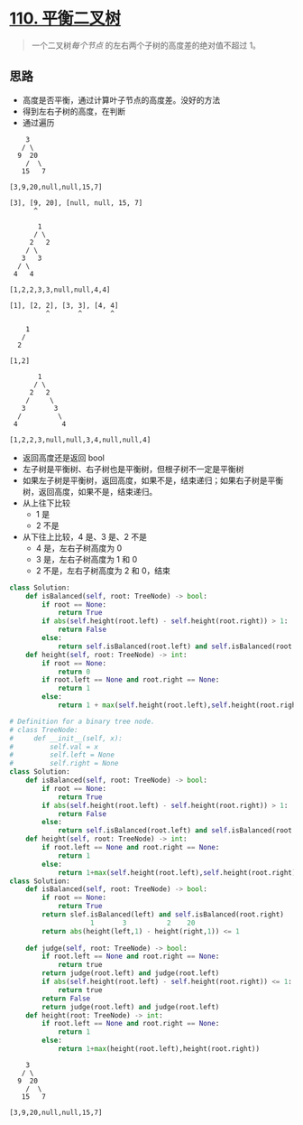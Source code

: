 # [110. 平衡二叉树](https://leetcode-cn.com/problems/balanced-binary-tree/)

> 一个二叉树*每个节点* 的左右两个子树的高度差的绝对值不超过 1。

## 思路

- 高度是否平衡，通过计算叶子节点的高度差。没好的方法
- 得到左右子树的高度，在判断
- 通过遍历

```
    3
   / \
  9  20
    /  \
   15   7
   
[3,9,20,null,null,15,7]

[3], [9, 20], [null, null, 15, 7]
      ^
```

```
       1
      / \
     2   2
    / \
   3   3
  / \
 4   4
 
[1,2,2,3,3,null,null,4,4]

[1], [2, 2], [3, 3], [4, 4]
         ^       ^       ^
```

```
    1
   / 
  2  
  
[1,2]  
```

```
       1
      / \
     2   2
    /     \
   3       3
  /         \
 4           4
 
[1,2,2,3,null,null,3,4,null,null,4]
```

- 返回高度还是返回 bool
- 左子树是平衡树、右子树也是平衡树，但根子树不一定是平衡树
- 如果左子树是平衡树，返回高度，如果不是，结束递归；如果右子树是平衡树，返回高度，如果不是，结束递归。
- 从上往下比较
  - 1 是
  - 2 不是
- 从下往上比较，4 是、3 是、2 不是
  - 4 是，左右子树高度为 0
  - 3 是，左右子树高度为 1 和 0
  - 2 不是，左右子树高度为 2 和 0，结束

```Python
class Solution:
    def isBalanced(self, root: TreeNode) -> bool:
        if root == None:
            return True
        if abs(self.height(root.left) - self.height(root.right)) > 1:
            return False
        else:
            return self.isBalanced(root.left) and self.isBalanced(root.right)
    def height(self, root: TreeNode) -> int:
        if root == None:
            return 0
        if root.left == None and root.right == None:
            return 1
        else:
            return 1 + max(self.height(root.left),self.height(root.right))
```



```Python
# Definition for a binary tree node.
# class TreeNode:
#     def __init__(self, x):
#         self.val = x
#         self.left = None
#         self.right = None
class Solution:
    def isBalanced(self, root: TreeNode) -> bool:
        if root == None:
            return True
        if abs(self.height(root.left) - self.height(root.right)) > 1:
            return False
        else:
            return self.isBalanced(root.left) and self.isBalanced(root.right)
    def height(self, root: TreeNode) -> int:
        if root.left == None and root.right == None:
            return 1
        else:
            return 1+max(self.height(root.left),self.height(root.right))
class Solution:
    def isBalanced(self, root: TreeNode) -> bool:
        if root == None:
            return True
        return slef.isBalanced(left) and self.isBalanced(root.right)
                    1       3          2    20
        return abs(height(left,1) - height(right,1)) <= 1
    
    def judge(self, root: TreeNode) -> bool:
        if root.left == None and root.right == None:
            return true
        return judge(root.left) and judge(root.left)
        if abs(self.height(root.left) - self.height(root.right)) <= 1:
            return true
        return False
        return judge(root.left) and judge(root.left)
    def height(root: TreeNode) -> int:
        if root.left == None and root.right == None:
            return 1
        else:
            return 1+max(height(root.left),height(root.right))
```

```
    3
   / \
  9  20
    /  \
   15   7
   
[3,9,20,null,null,15,7]
```

